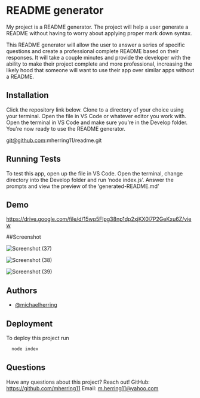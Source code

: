 
# README generator

My project is a README generator. The project will help a user generate a README without having to worry about applying proper mark down syntax.

This README generator will allow the user to answer a series of specific questions and create a professional complete README based on their responses. It will take a couple minutes and provide the developer with the ability to make their project complete and more professional, increasing the likely hood that someone will want to use their app over similar apps without a README.


## Installation

Click the repository link below.  Clone to a directory of your choice using your terminal. Open the file in VS Code or whatever editor you work with. Open the terminal in VS Code and make sure you’re in the Develop folder. You're now ready to use the README generator.

git@github.com:mherring11/readme.git
## Running Tests

To test this app, open up the file in VS Code. Open the terminal, change directory into the Develop folder  and run ‘node index.js’. Answer the prompts and view the preview of the ‘generated-README.md’


## Demo

https://drive.google.com/file/d/15wp5Flpg38np1dp2xjKX0l7P2GeKxu6Z/view

##Screenshot

![Screenshot (37)](https://user-images.githubusercontent.com/27812373/177045421-ae347745-330d-4403-9194-7504a4544d25.png)

![Screenshot (38)](https://user-images.githubusercontent.com/27812373/177045446-10dba2e0-70db-4980-a3e4-b51fc28569ff.png)

![Screenshot (39)](https://user-images.githubusercontent.com/27812373/177045453-d464ffe7-3e6a-4d5d-bca9-595946ad6680.png)


## Authors

- [@michaelherring](https://github.com/mherring11)


## Deployment

To deploy this project run

```bash
  node index
```

## Questions

Have any questions about this project? Reach out!
GitHub: https://github.com/mherring11
Email: m.herring11@yahoo.com

